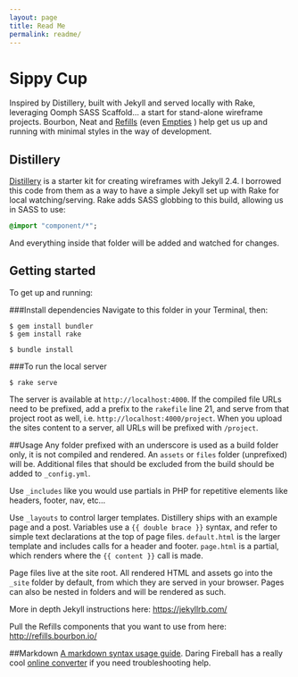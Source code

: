 ```yaml
---
layout: page
title: Read Me
permalink: readme/
---
```


Sippy Cup
===========
Inspired by Distillery, built with Jekyll and served locally with Rake, leveraging Oomph SASS Scaffold&hellip; a start for stand-alone wireframe projects. Bourbon, Neat and [Refills](http://refills.bourbon.io/) (even [Empties](http://empties.bourbon.io/) ) help get us up and running with minimal styles in the way of development. 


## Distillery
[Distillery](https://github.com/thinkshout/distillery/tree/master/_assets) is a starter kit for creating wireframes with Jekyll 2.4. I borrowed this code from them as a way to have a simple Jekyll set up with Rake for local watching/serving. Rake adds SASS globbing to this build, allowing us in SASS to use: 

```sass
@import "component/*";
```

And everything inside that folder will be added and watched for changes. 


## Getting started
To get up and running:

###Install dependencies
Navigate to this folder in your Terminal, then:

```
$ gem install bundler
$ gem install rake

$ bundle install
```

###To run the local server
```
$ rake serve
```

The server is available at `http://localhost:4000`. If the compiled file URLs need to be prefixed, add a prefix to the `rakefile` line 21, and serve from that project root as well, i.e. `http://localhost:4000/project`. When you upload the sites content to a server, all URLs will be prefixed with `/project`.

##Usage
Any folder prefixed with an underscore is used as a build folder only, it is not compiled and rendered. An `assets` or `files` folder (unprefixed) will be. Additional files that should be excluded from the build should be added to `_config.yml`.

Use `_includes` like you would use partials in PHP for repetitive elements like headers, footer, nav, etc…

Use `_layouts` to control larger templates. Distillery ships with an example page and a post. Variables use a `{{ double brace }}` syntax, and refer to simple text declarations at the top of page files. `default.html` is the larger template and includes calls for a header and footer. `page.html` is a partial, which renders where the `{{ content }}` call is made. 

Page files live at the site root. All rendered HTML and assets go into the `_site` folder by default, from which they are served in your browser. Pages can also be nested in folders and will be rendered as such. 

More in depth Jekyll instructions here: https://jekyllrb.com/

Pull the Refills components that you want to use from here: http://refills.bourbon.io/


##Markdown
[A markdown syntax usage guide](https://github.com/fletcher/MultiMarkdown/blob/master/Documentation/Markdown%20Syntax.md). Daring Fireball has a really cool [online converter](http://daringfireball.net/projects/markdown/dingus) if you need troubleshooting help.